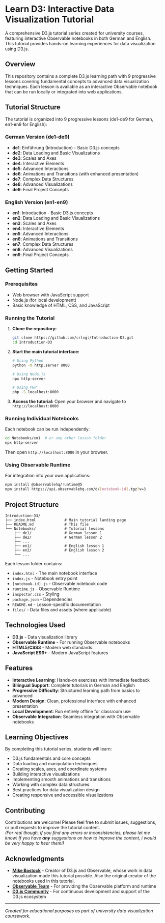 # Learn D3: Interactive Data Visualization Tutorial

A comprehensive D3.js tutorial series created for university courses, featuring interactive Observable notebooks in both German and English. This tutorial provides hands-on learning experiences for data visualization using D3.js.

## Overview

This repository contains a complete D3.js learning path with 9 progressive lessons covering fundamental concepts to advanced data visualization techniques. Each lesson is available as an interactive Observable notebook that can be run locally or integrated into web applications.

## Tutorial Structure

The tutorial is organized into 9 progressive lessons (de1-de9 for German, en1-en9 for English):

### German Version (de1-de9)
- **de1**: Einführung (Introduction) - Basic D3.js concepts
- **de2**: Data Loading and Basic Visualizations
- **de3**: Scales and Axes
- **de4**: Interactive Elements
- **de5**: Advanced Interactions
- **de6**: Animations and Transitions (with enhanced presentation)
- **de7**: Complex Data Structures
- **de8**: Advanced Visualizations
- **de9**: Final Project Concepts

### English Version (en1-en9)
- **en1**: Introduction - Basic D3.js concepts
- **en2**: Data Loading and Basic Visualizations
- **en3**: Scales and Axes
- **en4**: Interactive Elements
- **en5**: Advanced Interactions
- **en6**: Animations and Transitions
- **en7**: Complex Data Structures
- **en8**: Advanced Visualizations
- **en9**: Final Project Concepts

## Getting Started

### Prerequisites
- Web browser with JavaScript support
- Node.js (for local development)
- Basic knowledge of HTML, CSS, and JavaScript

### Running the Tutorial

1. **Clone the repository:**
   ```bash
   git clone https://github.com/crlvgl/Introduction-D3.git
   cd Introduction-D3
   ```

2. **Start the main tutorial interface:**
   ```bash
   # Using Python
   python -m http.server 8000
   
   # Using Node.js
   npx http-server
   
   # Using PHP
   php -S localhost:8000
   ```

3. **Access the tutorial:**
   Open your browser and navigate to `http://localhost:8000`

### Running Individual Notebooks

Each notebook can be run independently:

```bash
cd Notebooks/en1  # or any other lesson folder
npx http-server
```

Then open `http://localhost:8080` in your browser.

### Using Observable Runtime

For integration into your own applications:

```bash
npm install @observablehq/runtime@5
npm install https://api.observablehq.com/d/[notebook-id].tgz?v=3
```

## Project Structure

```
Introduction-D3/
├── index.html             # Main tutorial landing page
├── README.md              # This file
└── Notebooks/             # Tutorial lessons
    ├── de1/               # German lesson 1
    ├── de2/               # German lesson 2
    ├── ...
    ├── en1/               # English lesson 1
    ├── en2/               # English lesson 2
    └── ...
```

Each lesson folder contains:
- `index.html` - The main notebook interface
- `index.js` - Notebook entry point
- `[notebook-id].js` - Observable notebook code
- `runtime.js` - Observable Runtime
- `inspector.css` - Styling
- `package.json` - Dependencies
- `README.md` - Lesson-specific documentation
- `files/` - Data files and assets (where applicable)

## Technologies Used

- **D3.js** - Data visualization library
- **Observable Runtime** - For running Observable notebooks
- **HTML5/CSS3** - Modern web standards
- **JavaScript ES6+** - Modern JavaScript features

## Features

- **Interactive Learning**: Hands-on exercises with immediate feedback
- **Bilingual Support**: Complete tutorials in German and English
- **Progressive Difficulty**: Structured learning path from basics to advanced
- **Modern Design**: Clean, professional interface with enhanced presentation
- **Local Development**: Run entirely offline for classroom use
- **Observable Integration**: Seamless integration with Observable notebooks

## Learning Objectives

By completing this tutorial series, students will learn:

- D3.js fundamentals and core concepts
- Data loading and manipulation techniques
- Creating scales, axes, and coordinate systems
- Building interactive visualizations
- Implementing smooth animations and transitions
- Working with complex data structures
- Best practices for data visualization design
- Creating responsive and accessible visualizations

## Contributing

Contributions are welcome! Please feel free to submit issues, suggestions, or pull requests to improve the tutorial content. <br>
_(For real though, if you find any errors or inconsistencies, please let me know! If you have **any** suggestions on how to improve the content, I would be very happy to hear them!)_

## Acknowledgments

- [**Mike Bostock**](https://observablehq.com/user/@mbostock) - Creator of D3.js and Observable, whose work in data visualization made this tutorial possible. Also the original creator of the notebooks used in this tutorial.
- [**Observable Team**](observablehq.com/) - For providing the Observable platform and runtime
- [**D3.js Community**](https://d3js.org) - For continuous development and support of the D3.js ecosystem

---

*Created for educational purposes as part of university data visualization coursework.*
